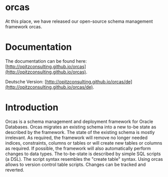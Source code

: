 orcas
=====
At this place, we have released our open-source schema management framework orcas.

# Documentation
The documentation can be found here: [http://opitzconsulting.github.io/orcas](http://opitzconsulting.github.io/orcas).

Deutsche Version: [http://opitzconsulting.github.io/orcas/de](http://opitzconsulting.github.io/orcas/de).

# Introduction
Orcas is a schema management and deployment framework for Oracle Databases. Orcas migrates an existing schema into a new to-be state as described by the framework.
The state of the existing schema is mostly irrelevant.  As required, the framework will remove no longer needed indices, constraints, columns or tables or will create new tables or columns as required. 
If possible, the framework will also automatically perform changes to data types.
The to-be-state is described by simple SQL scripts (a DSL). The script syntax resembles the "create table" syntax.
Using orcas allows to version control table scripts. Changes can be tracked and reverted. 



